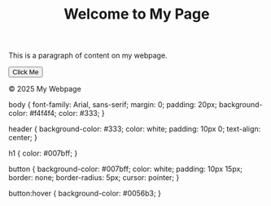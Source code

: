 <!DOCTYPE html>
<html lang="en">
<head>
    <meta charset="UTF-8">
    <meta name="viewport" content="width=device-width, initial-scale=1.0">
    <title>My Simple Webpage</title>
    <link rel="stylesheet" href="styles.css">
</head>
<body>
    <header>
        <h1>Welcome to My Page</h1>
    </header>
    <main>
        <p>This is a paragraph of content on my webpage.</p>
        <button>Click Me</button>
    </main>
    <footer>
        <p>&copy; 2025 My Webpage</p>
    </footer>
</body>
</html>
body {
    font-family: Arial, sans-serif;
    margin: 0;
    padding: 20px;
    background-color: #f4f4f4;
    color: #333;
}

header {
    background-color: #333;
    color: white;
    padding: 10px 0;
    text-align: center;
}

h1 {
    color: #007bff;
}

button {
    background-color: #007bff;
    color: white;
    padding: 10px 15px;
    border: none;
    border-radius: 5px;
    cursor: pointer;
}

button:hover {
    background-color: #0056b3;
}
